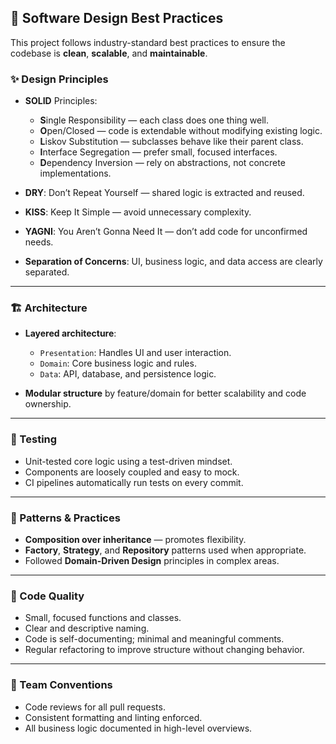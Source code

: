 ## 🧠 Software Design Best Practices

This project follows industry-standard best practices to ensure the codebase is **clean**, **scalable**, and **maintainable**.

### ✨ Design Principles

- **SOLID** Principles:
  - **S**ingle Responsibility — each class does one thing well.
  - **O**pen/Closed — code is extendable without modifying existing logic.
  - **L**iskov Substitution — subclasses behave like their parent class.
  - **I**nterface Segregation — prefer small, focused interfaces.
  - **D**ependency Inversion — rely on abstractions, not concrete implementations.

- **DRY**: Don’t Repeat Yourself — shared logic is extracted and reused.
- **KISS**: Keep It Simple — avoid unnecessary complexity.
- **YAGNI**: You Aren’t Gonna Need It — don’t add code for unconfirmed needs.
- **Separation of Concerns**: UI, business logic, and data access are clearly separated.

---

### 🏗 Architecture

- **Layered architecture**:
  - `Presentation`: Handles UI and user interaction.
  - `Domain`: Core business logic and rules.
  - `Data`: API, database, and persistence logic.

- **Modular structure** by feature/domain for better scalability and code ownership.

---

### 🧪 Testing

- Unit-tested core logic using a test-driven mindset.
- Components are loosely coupled and easy to mock.
- CI pipelines automatically run tests on every commit.

---

### 📐 Patterns & Practices

- **Composition over inheritance** — promotes flexibility.
- **Factory**, **Strategy**, and **Repository** patterns used when appropriate.
- Followed **Domain-Driven Design** principles in complex areas.

---

### 🔧 Code Quality

- Small, focused functions and classes.
- Clear and descriptive naming.
- Code is self-documenting; minimal and meaningful comments.
- Regular refactoring to improve structure without changing behavior.

---

### 🤝 Team Conventions

- Code reviews for all pull requests.
- Consistent formatting and linting enforced.
- All business logic documented in high-level overviews.
